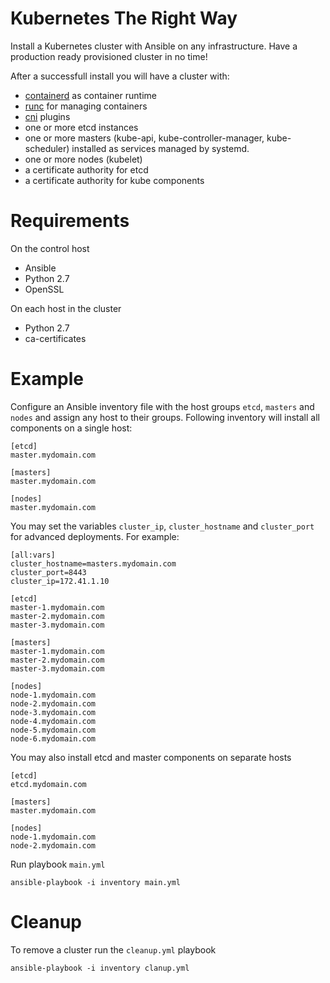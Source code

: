 # Kubernetes The Right Way

Install a Kubernetes cluster with Ansible on any infrastructure. Have a production ready provisioned cluster in no time!

After a successfull install you will have a cluster with:
* [containerd](https://github.com/containerd/containerd) as container runtime
* [runc](https://github.com/opencontainers/runc) for managing containers
* [cni](https://github.com/containernetworking/cni) plugins
* one or more etcd instances
* one or more masters (kube-api, kube-controller-manager, kube-scheduler) installed as services managed by systemd.
* one or more nodes (kubelet)
* a certificate authority for etcd
* a certificate authority for kube components

# Requirements

On the control host
* Ansible
* Python 2.7
* OpenSSL

On each host in the cluster
* Python 2.7
* ca-certificates

# Example
Configure an Ansible inventory file with the host groups `etcd`, `masters` and `nodes` and assign any host to their groups. Following inventory will install all components on a single host:
```
[etcd]
master.mydomain.com

[masters]
master.mydomain.com

[nodes]
master.mydomain.com
```

You may set the variables `cluster_ip`, `cluster_hostname` and `cluster_port` for advanced deployments. For example:
```
[all:vars]
cluster_hostname=masters.mydomain.com
cluster_port=8443
cluster_ip=172.41.1.10

[etcd]
master-1.mydomain.com
master-2.mydomain.com
master-3.mydomain.com

[masters]
master-1.mydomain.com
master-2.mydomain.com
master-3.mydomain.com

[nodes]
node-1.mydomain.com
node-2.mydomain.com
node-3.mydomain.com
node-4.mydomain.com
node-5.mydomain.com
node-6.mydomain.com
``` 

You may also install etcd and master components on separate hosts
```
[etcd]
etcd.mydomain.com

[masters]
master.mydomain.com

[nodes]
node-1.mydomain.com
node-2.mydomain.com
``` 

Run playbook `main.yml`
```
ansible-playbook -i inventory main.yml
```

# Cleanup
To remove a cluster run the `cleanup.yml` playbook
```
ansible-playbook -i inventory clanup.yml
```